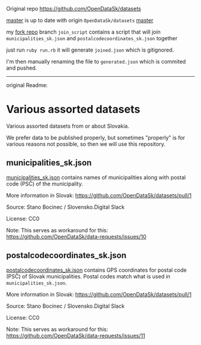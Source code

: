 Original repo https://github.com/OpenDataSk/datasets

[master](https://github.com/equivalent/datasets/tree/master) is up to date with origin `OpenDataSk/datasets` [master](https://github.com/OpenDataSk/datasets)

my [fork repo](https://github.com/equivalent/datasets) branch `join_script` contains a script that will join `municipalities_sk.json` and
`postalcodecoordinates_sk.json` together

just run `ruby run.rb` it will generate `joined.json` which is
gitignored.

I'm then manually renaming the file to `generated.json`
which is commited and pushed.

--------------------------------

original Readme:


# Various assorted datasets

Various assorted datasets from or about Slovakia.

We prefer data to be published properly, but sometimes "properly" is for
various reasons not possible, so then we will use this repository.

## municipalities_sk.json

[municipalities_sk.json](municipalities_sk.json) contains names of
municipalities along with postal code (PSČ) of the municipality.

More information in Slovak: https://github.com/OpenDataSk/datasets/pull/1

Source: Stano Bocinec / Slovensko.Digital Slack

License: CC0

Note: This serves as workaround for this: https://github.com/OpenDataSk/data-requests/issues/10

## postalcodecoordinates_sk.json

[postalcodecoordinates_sk.json](postalcodecoordinates_sk.json) contains GPS
coordinates for postal code (PSČ) of Slovak municipalities. Postal codes
match what is used in `municipalities_sk.json`.

More information in Slovak: https://github.com/OpenDataSk/datasets/pull/1

Source: Stano Bocinec / Slovensko.Digital Slack

License: CC0

Note: This serves as workaround for this: https://github.com/OpenDataSk/data-requests/issues/11
